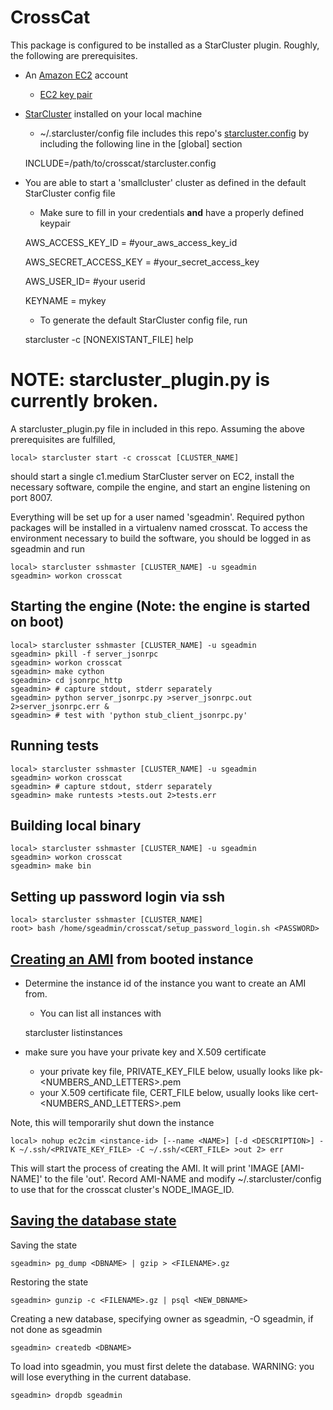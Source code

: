 CrossCat
==============

This package is configured to be installed as a StarCluster plugin.  Roughly, the following are prerequisites.

* An [Amazon EC2](http://aws.amazon.com/ec2/) account
    * [EC2 key pair](http://docs.aws.amazon.com/AWSEC2/latest/UserGuide/generating-a-keypair.html)
* [StarCluster](http://star.mit.edu/cluster/) installed on your local machine
    * ~/.starcluster/config file includes this repo's [starcluster.config](https://github.com/mit-probabilistic-computing-project/crosscat/blob/master/starcluster.config) by including the following line in the [global] section

     INCLUDE=/path/to/crosscat/starcluster.config
* You are able to start a 'smallcluster' cluster as defined in the default StarCluster config file
    * Make sure to fill in your credentials **and** have a properly defined keypair

     AWS_ACCESS_KEY_ID = #your_aws_access_key_id
     
     AWS_SECRET_ACCESS_KEY = #your_secret_access_key
     
     AWS_USER_ID= #your userid
     
     KEYNAME = mykey

    * To generate the default StarCluster config file, run

     starcluster -c [NONEXISTANT_FILE] help

# **NOTE**: starcluster_plugin.py is currently broken.
A starcluster_plugin.py file in included in this repo.  Assuming the above prerequisites are fulfilled,

    local> starcluster start -c crosscat [CLUSTER_NAME]

should start a single c1.medium StarCluster server on EC2, install the necessary software, compile the engine, and start an engine listening on port 8007.

Everything will be set up for a user named 'sgeadmin'.  Required python packages will be installed in a virtualenv named crosscat.  To access the environment necessary to build the software, you should be logged in as sgeadmin and run

    local> starcluster sshmaster [CLUSTER_NAME] -u sgeadmin
    sgeadmin> workon crosscat


Starting the engine (Note: the engine is started on boot)
---------------------------
    local> starcluster sshmaster [CLUSTER_NAME] -u sgeadmin
    sgeadmin> pkill -f server_jsonrpc
    sgeadmin> workon crosscat
    sgeadmin> make cython
    sgeadmin> cd jsonrpc_http
    sgeadmin> # capture stdout, stderr separately
    sgeadmin> python server_jsonrpc.py >server_jsonrpc.out 2>server_jsonrpc.err &
    sgeadmin> # test with 'python stub_client_jsonrpc.py'

Running tests
---------------------------
    local> starcluster sshmaster [CLUSTER_NAME] -u sgeadmin
    sgeadmin> workon crosscat
    sgeadmin> # capture stdout, stderr separately
    sgeadmin> make runtests >tests.out 2>tests.err

Building local binary
-------------------------------------------------
    local> starcluster sshmaster [CLUSTER_NAME] -u sgeadmin
    sgeadmin> workon crosscat
    sgeadmin> make bin

Setting up password login via ssh
---------------------------------
    local> starcluster sshmaster [CLUSTER_NAME]
    root> bash /home/sgeadmin/crosscat/setup_password_login.sh <PASSWORD>

## [Creating an AMI](http://docs.aws.amazon.com/AWSEC2/latest/CommandLineReference/ApiReference-cmd-CreateImage.html) from booted instance

* Determine the instance id of the instance you want to create an AMI from.
   * You can list all instances with
    
    starcluster listinstances
    
* make sure you have your private key and X.509 certificate
   * your private key file, PRIVATE_KEY_FILE below, usually looks like pk-\<NUMBERS\_AND\_LETTERS\>.pem
   * your X.509 certificate file, CERT_FILE below, usually looks like cert-\<NUMBERS\_AND\_LETTERS\>.pem

Note, this will temporarily shut down the instance

    local> nohup ec2cim <instance-id> [--name <NAME>] [-d <DESCRIPTION>] -K ~/.ssh/<PRIVATE_KEY_FILE> -C ~/.ssh/<CERT_FILE> >out 2> err


This will start the process of creating the AMI.  It will print 'IMAGE [AMI-NAME]' to the file 'out'.  Record AMI-NAME and modify ~/.starcluster/config to use that for the crosscat cluster's NODE\_IMAGE\_ID.

<!---
Caching HTTPS password
----------------------
When a StarCluster machine is spun up, its .git origin is changed to the github https address.  You can perform git operations but github repo operations will require a password.  You can cache the password by performing the following operations (from the related github [help page](https://help.github.com/articles/set-up-git#password-caching))

     sgeadmin> git config --global credential.helper cache
     sgeadmin> git config --global credential.helper 'cache --timeout=3600'

This requires git 1.7.10 or higher.  To get on ubuntu, do
sudo add-apt-repository ppa:git-core/ppa
sudo apt-get update
sudo apt-get install -y git
--->

[Saving the database state](http://www.postgresql.org/docs/9.1/static/backup-dump.html)
-----------------------
Saving the state

    sgeadmin> pg_dump <DBNAME> | gzip > <FILENAME>.gz

Restoring the state

    sgeadmin> gunzip -c <FILENAME>.gz | psql <NEW_DBNAME>

Creating a new database, specifying owner as sgeadmin, -O sgeadmin, if not done as sgeadmin

    sgeadmin> createdb <DBNAME>

To load into sgeadmin, you must first delete the database.  WARNING: you will lose everything in the current database.

    sgeadmin> dropdb sgeadmin
